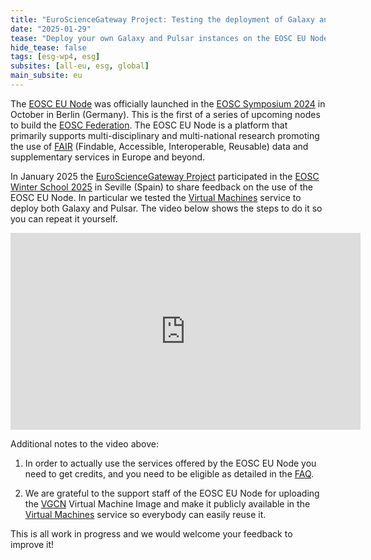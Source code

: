 ```yaml
---
title: "EuroScienceGateway Project: Testing the deployment of Galaxy and Pulsar on the EOSC EU Node"
date: "2025-01-29"
tease: "Deploy your own Galaxy and Pulsar instances on the EOSC EU Node"
hide_tease: false
tags: [esg-wp4, esg]
subsites: [all-eu, esg, global]
main_subsite: eu
---
```


The [EOSC EU Node](https://open-science-cloud.ec.europa.eu/) was officially launched in the [EOSC Symposium 2024](https://eosc.eu/symposium2024/) in October in Berlin (Germany). This is the first of a series of upcoming nodes to build the [EOSC Federation](https://eosc.eu/building-the-eosc-federation/). The EOSC EU Node is a platform that primarily supports multi-disciplinary and multi-national research promoting the use of [FAIR](https://www.nature.com/articles/sdata201618) (Findable, Accessible, Interoperable, Reusable) data and supplementary services in Europe and beyond.

In January 2025 the [EuroScienceGateway Project](../../projects/esg/) participated in the [EOSC Winter School 2025](https://eosc.eu/eosc-focus-project/winter-school-2025/) in Seville (Spain) to share feedback on the use of the EOSC EU Node. In particular we tested the [Virtual Machines](https://open-science-cloud.ec.europa.eu/services) service to deploy both Galaxy and Pulsar. The video below shows the steps to do it so you can repeat it yourself.

<iframe width="560" height="315" src="https://www.youtube.com/embed/_FPG3ZvhTZA" title="YouTube video player" frameborder="0" allow="accelerometer; autoplay; clipboard-write; encrypted-media; gyroscope; picture-in-picture; web-share" allowfullscreen></iframe>

Additional notes to the video above:

1. In order to actually use the services offered by the EOSC EU Node you need to get credits, and you need to be eligible as detailed in the [FAQ](https://open-science-cloud.ec.europa.eu/support/frequently-asked-questions/user-credits).

1. We are grateful to the support staff of the EOSC EU Node for uploading the [VGCN](https://github.com/usegalaxy-eu/vgcn) Virtual Machine Image and make it publicly available in the [Virtual Machines](https://open-science-cloud.ec.europa.eu/services) service so everybody can easily reuse it.

This is all work in progress and we would welcome your feedback to improve it!
